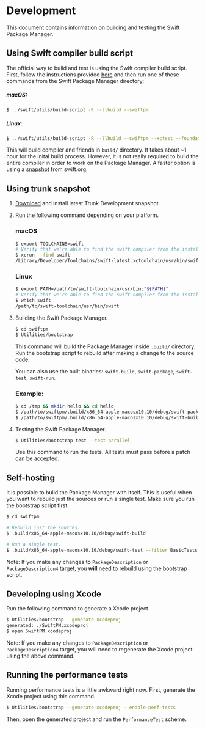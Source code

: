 # Development

This document contains information on building and testing the Swift Package Manager.

## Using Swift compiler build script

The official way to build and test is using the Swift compiler build script.
First, follow the instructions provided
[here](https://github.com/apple/swift/blob/master/README.md#getting-started) and
then run one of these commands from the Swift Package Manager directory:

##### macOS:

```sh
$ ../swift/utils/build-script -R --llbuild --swiftpm
```

##### Linux:

```sh
$ ../swift/utils/build-script -R --llbuild --swiftpm --xctest --foundation --libdispatch
```

This will build compiler and friends in `build/` directory. It takes about ~1
hour for the inital build process. However, it is not really required to build
the entire compiler in order to work on the Package Manager. A faster option is
using a [snapshot](https://swift.org/download/#releases) from swift.org.

## Using trunk snapshot


1. [Download](https://swift.org/download/#releases) and install latest Trunk Development snapshot.
2. Run the following command depending on your platform.


	### macOS
	```sh
	$ export TOOLCHAINS=swift
	# Verify that we're able to find the swift compiler from the installed toolchain.
	$ xcrun --find swift
	/Library/Developer/Toolchains/swift-latest.xctoolchain/usr/bin/swift
	```
	### Linux
	```sh
	$ export PATH=/path/to/swift-toolchain/usr/bin:"${PATH}"
	# Verify that we're able to find the swift compiler from the installed toolchain.
	$ which swift
	/path/to/swift-toolchain/usr/bin/swift
	```
 
3. Building the Swift Package Manager.

	```sh
	$ cd swiftpm
	$ Utilities/bootstrap
	```
	
    This command will build the Package Manager inside `.build/` directory.
    Run the bootstrap script to rebuild after making a change to the source
    code.
	
    You can also use the built binaries: `swift-build`, `swift-package`,
    `swift-test`, `swift-run`.
	
	
	### Example:
	```sh
	$ cd /tmp && mkdir hello && cd hello
	$ /path/to/swiftpm/.build/x86_64-apple-macosx10.10/debug/swift-package init
	$ /path/to/swiftpm/.build/x86_64-apple-macosx10.10/debug/swift-build
	```
	

4. Testing the Swift Package Manager.

	```sh
	$ Utilities/bootstrap test --test-parallel
	```
	Use this command to run the tests. All tests must pass before a patch can be accepted.
	

## Self-hosting

It is possible to build the Package Manager with itself. This is useful when you
want to rebuild just the sources or run a single test. Make sure you run the
bootstrap script first.

```sh
$ cd swiftpm

# Rebuild just the sources.
$ .build/x86_64-apple-macosx10.10/debug/swift-build

# Run a single test.
$ .build/x86_64-apple-macosx10.10/debug/swift-test --filter BasicTests.GraphAlgorithmsTests/testCycleDetection
```

Note: If you make any changes to `PackageDescription` or `PackageDescription4`
target, you **will** need to rebuild using the bootstrap script.

## Developing using Xcode

Run the following command to generate a Xcode project.

```sh
$ Utilities/bootstrap --generate-xcodeproj
generated: ./SwiftPM.xcodeproj
$ open SwiftPM.xcodeproj
```

Note: If you make any changes to `PackageDescription` or `PackageDescription4`
target, you will need to regenerate the Xcode project using the above command.

## Running the performance tests

Running performance tests is a little awkward right now. First, generate the
Xcode project using this command.

```sh
$ Utilities/bootstrap --generate-xcodeproj --enable-perf-tests
```

Then, open the generated project and run the `PerformanceTest` scheme.
